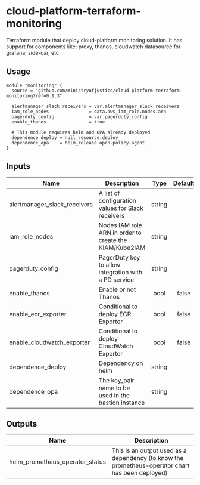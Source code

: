 # cloud-platform-terraform-monitoring

Terraform module that deploy cloud-platform monitoring solution. It has support for components like: proxy, thanos, cloudwatch datasource for grafana, side-car, etc

## Usage

```hcl
module "monitoring" {
  source = "github.com/ministryofjustice/cloud-platform-terraform-monitoring?ref=0.1.3"

  alertmanager_slack_receivers = var.alertmanager_slack_receivers
  iam_role_nodes               = data.aws_iam_role.nodes.arn
  pagerduty_config             = var.pagerduty_config
  enable_thanos                = true

  # This module requires helm and OPA already deployed
  dependence_deploy = null_resource.deploy
  dependence_opa    = helm_release.open-policy-agent
}
```

## Inputs

| Name                         | Description         | Type | Default | Required |
|------------------------------|---------------------|:----:|:-------:|:--------:|
| alertmanager_slack_receivers | A list of configuration values for Slack receivers      | string |  | yes |
| iam_role_nodes               | Nodes IAM role ARN in order to create the KIAM/Kube2IAM | string | | yes |
| pagerduty_config             | PagerDuty key to allow integration with a PD service    | string | | yes |
| enable_thanos                | Enable or not Thanos                                    | bool   | false | no |
| enable_ecr_exporter          | Conditional to deploy ECR Exporter                      | bool   | false | no |
| enable_cloudwatch_exporter   | Conditional to deploy CloudWatch Exporter               | bool   | false | no |
| dependence_deploy            | Dependency on helm                                      | string | | yes |
| dependence_opa               | The key_pair name to be used in the bastion instance    | string | | yes |

## Outputs

| Name | Description |
|------|-------------|
| helm_prometheus_operator_status | This is an output used as a dependency (to know the prometheus-operator chart has been deployed) |
